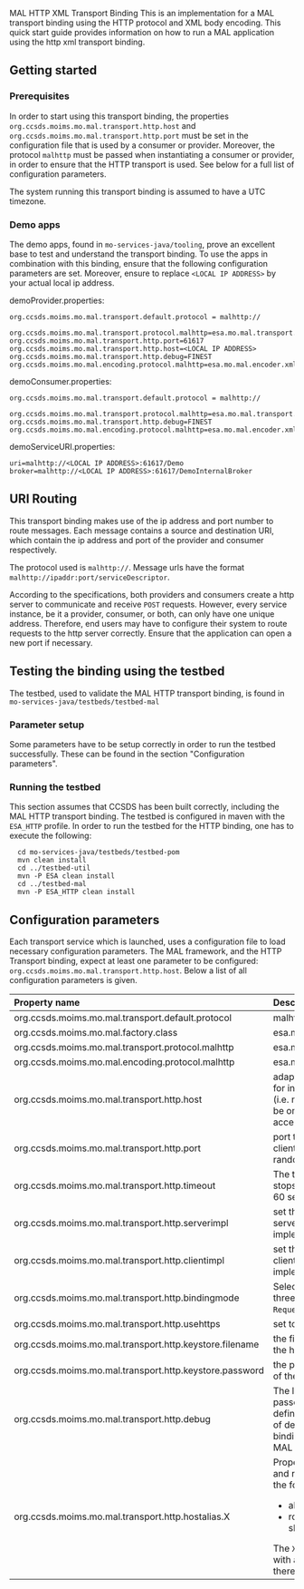 MAL HTTP XML Transport Binding
This is an implementation for a MAL transport binding using the HTTP protocol and XML body encoding. This quick start guide provides information on how to run a MAL application using the http xml transport binding.

## Getting started
### Prerequisites
In order to start using this transport binding, the properties `org.ccsds.moims.mo.mal.transport.http.host` and `org.ccsds.moims.mo.mal.transport.http.port` must be set in the configuration file that is used by a consumer or provider. Moreover, the protocol `malhttp` must be passed when instantiating a consumer or provider, in order to ensure that the HTTP transport is used. See below for a full list of configuration parameters.

The system running this transport binding is assumed to have a UTC timezone.

### Demo apps
The demo apps, found in `mo-services-java/tooling`, prove an excellent base to test and understand the transport binding. To use the apps in combination with this binding, ensure that the following configuration parameters are set. Moreover, ensure to replace `<LOCAL IP ADDRESS>` by your actual local ip address.

demoProvider.properties:
```
org.ccsds.moims.mo.mal.transport.default.protocol = malhttp://

org.ccsds.moims.mo.mal.transport.protocol.malhttp=esa.mo.mal.transport.http.HTTPTransportFactoryImpl
org.ccsds.moims.mo.mal.transport.http.port=61617
org.ccsds.moims.mo.mal.transport.http.host=<LOCAL IP ADDRESS>
org.ccsds.moims.mo.mal.transport.http.debug=FINEST
org.ccsds.moims.mo.mal.encoding.protocol.malhttp=esa.mo.mal.encoder.xml.XMLStreamFactory
```

demoConsumer.properties:
```
org.ccsds.moims.mo.mal.transport.default.protocol = malhttp://

org.ccsds.moims.mo.mal.transport.protocol.malhttp=esa.mo.mal.transport..http.HTTPTransportFactoryImpl
org.ccsds.moims.mo.mal.transport.http.debug=FINEST
org.ccsds.moims.mo.mal.encoding.protocol.malhttp=esa.mo.mal.encoder.xml.XMLStreamFactory
```

demoServiceURI.properties:
```
uri=malhttp://<LOCAL IP ADDRESS>:61617/Demo
broker=malhttp://<LOCAL IP ADDRESS>:61617/DemoInternalBroker
```

## URI Routing
This transport binding makes use of the ip address and port number to route messages. Each message contains
a source and destination URI, which contain the ip address and port of the provider and consumer respectively. 

The protocol used is `malhttp://`. Message urls have the format `malhttp://ipaddr:port/serviceDescriptor`.

According to the specifications, both providers and consumers create a http server to communicate and receive `POST` requests.
However, every service instance, be it a provider, consumer, or both, can only have one unique address. Therefore, end users may have to configure their system to route requests to the http server correctly.
Ensure that the application can open a new port if necessary.

## Testing the binding using the testbed
The testbed, used to validate the MAL HTTP transport binding, is found in `mo-services-java/testbeds/testbed-mal`

### Parameter setup
Some parameters have to be setup correctly in order to run the testbed successfully. These can be found in the section "Configuration parameters".

### Running the testbed
This section assumes that CCSDS has been built correctly, including the MAL HTTP transport binding.
The testbed is configured in maven with the `ESA_HTTP` profile. In order to run the testbed for the HTTP binding, one has to execute the following:
```
  cd mo-services-java/testbeds/testbed-pom
  mvn clean install
  cd ../testbed-util
  mvn -P ESA clean install
  cd ../testbed-mal
  mvn -P ESA_HTTP clean install
```


## Configuration parameters
Each transport service which is launched, uses a configuration file to load necessary configuration parameters. The MAL framework, and the HTTP Transport binding, expect at least one parameter to be configured: `org.ccsds.moims.mo.mal.transport.http.host`.
Below a list of all configuration parameters is given.

| Property name     | Description |
|:------------------|:------------|
| org.ccsds.moims.mo.mal.transport.default.protocol | malhttp |
| org.ccsds.moims.mo.mal.factory.class | esa.mo.mal.impl.MALContextFactoryImpl |
| org.ccsds.moims.mo.mal.transport.protocol.malhttp | esa.mo.mal.transport.http.HTTPTransportFactoryImpl |
| org.ccsds.moims.mo.mal.encoding.protocol.malhttp | esa.mo.mal.encoder.xml.XMLStreamFactory |
| org.ccsds.moims.mo.mal.transport.http.host | adapter (host / IP Address) that the transport will use for incoming connections. In case of a pure client (i.e. not offering any services) this property should be omitted. Note that the transport binding only accepts full ip4 or ip6 addresses, no hostnames. |
| org.ccsds.moims.mo.mal.transport.http.port | port that the transport listens to. In case this is a pure client, this property should be omitted. Defaults to a random port number. |
| org.ccsds.moims.mo.mal.transport.http.timeout | The timeout in seconds before the MAL framework stops waiting for an expected message. Defaults to 60 seconds. |
| org.ccsds.moims.mo.mal.transport.http.serverimpl | set this parameter to the class name of a custom server implementation. The implementation must implement the `AbstractHttpServer` interface. |
| org.ccsds.moims.mo.mal.transport.http.clientimpl | set this parameter to the class name of a custom client implementation. The implementation must implement the `AbstractPostClient` interface. |
| org.ccsds.moims.mo.mal.transport.http.bindingmode | Select the binding mode to use. Can be either one of three options: `NoEncoding`, `NoResponse`, and `RequestResponse`. Defaults to `RequestResponse`. |
| org.ccsds.moims.mo.mal.transport.http.usehttps | set to `true` to use https. |
| org.ccsds.moims.mo.mal.transport.http.keystore.filename | the filename of the keystore to use for initialization of the http server. |
| org.ccsds.moims.mo.mal.transport.http.keystore.password | the password of the keystore to use for initialization of the http server. |
| org.ccsds.moims.mo.mal.transport.http.debug | The level of debug messages to show. The value passed must equal one of Java.util.logging values, as defined [here](https://docs.oracle.com/javase/8/docs/api/java/util/logging/Level.html). This property only influences the level of debug traces generated by the HTTP Transport binding. Any debug traces from other parts of the MAL framework have to be handled separately. |
| org.ccsds.moims.mo.mal.transport.http.hostalias.X   | Property allowing setting up an alias for a provider and routing messages over ssh. This property has the following structure: alias@routedIp where:<ul><li>alias - an alias for the provider</li><li>routedIp - an ip address to which the messages should be routed to</li></ul> The `X` at the end of the property should be replaced with an index of the alias (starting from 0, even if there is only one alias) |
